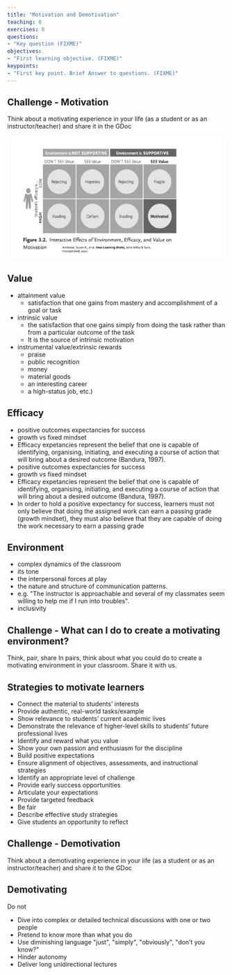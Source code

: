 ```yaml
---
title: "Motivation and Demotivation"
teaching: 0
exercises: 0
questions:
- "Key question (FIXME)"
objectives:
- "First learning objective. (FIXME)"
keypoints:
- "First key point. Brief Answer to questions. (FIXME)"
---
```


## Challenge - Motivation
Think about a motivating experience in your life (as a student or as an instructor/teacher) and share it in the GDoc

![](../fig/Environment_Matrix.png)


## Value
- attainment value
  + satisfaction that one gains from mastery and accomplishment of a goal or task 
- intrinsic value
  + the satisfaction that one gains simply from doing the task rather than from a particular outcome of the task
  + It is the source of intrinsic motivation
- instrumental value/extrinsic rewards 
  + praise
  + public recognition
  + money
  + material goods
  + an interesting career
  + a high-status job, etc.) 


## Efficacy
- positive outcomes expectancies for success
- growth vs fixed mindset  
- Efficacy expetancies represent the belief that one is capable of identifying, organising, initiating, and executing a course of action that will bring about a desired outcome (Bandura, 1997). 
- positive outcomes expectancies for success
- growth vs fixed mindset  
- Efficacy expetancies represent the belief that one is capable of identifying, organising, initiating, and executing a course of action that will bring about a desired outcome (Bandura, 1997). 
- In order to hold a positive expectancy for success, learners must not only believe that doing the assigned work can earn a passing grade (growth mindset), they must also believe that they are capable of doing the work necessary to earn a passing grade



## Environment
- complex dynamics of the classroom 
- its tone 
- the interpersonal forces at play 
- the nature and structure of communication patterns. 
- e.g. "The instructor is approachable and several of my classmates seem willing to help me if I run into troubles". 
- inclusivity



## Challenge - What can I do to create a motivating environment?
Think, pair, share
In pairs, think about what you could do to create a motivating environment in your classroom. 
Share it with us.


## Strategies to motivate learners
- Connect the material to students’ interests
- Provide authentic, real-world tasks/example
- Show relevance to students’ current academic lives
- Demonstrate the relevance of higher-level skills to students’ future professional lives
- Identify and reward what you value
- Show your own passion and enthusiasm for the discipline
- Build positive expectations
- Ensure alignment of objectives, assessments, and instructional strategies
- Identify an appropriate level of challenge
- Provide early success opportunities
- Articulate your expectations
- Provide targeted feedback
- Be fair
- Describe effective study strategies
- Give students an opportunity to reflect



## Challenge - Demotivation
Think about a demotivating experience in your life (as a student or as an instructor/teacher) and share it to the GDoc



## Demotivating
Do not
  - Dive into complex or detailed technical discussions with one or two people
  - Pretend to know more than what you do
  - Use diminishing language "just", "simply", "obviously", "don’t you know?"
  - Hinder autonomy
  - Deliver long unidirectional lectures
